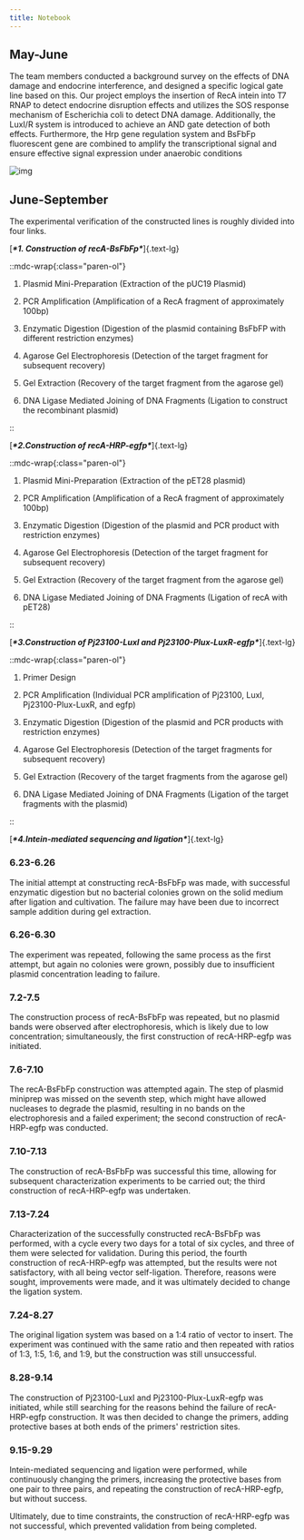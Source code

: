 ```yaml
---
title: Notebook
---
```


## May-June

The team members conducted a background survey on the effects of DNA damage and endocrine interference, and designed a specific logical gate line based on this. Our project employs the insertion of RecA intein into T7 RNAP to detect endocrine disruption effects and utilizes the SOS response mechanism of Escherichia coli to detect DNA damage. Additionally, the LuxI/R system is introduced to achieve an AND gate detection of both effects. Furthermore, the Hrp gene regulation system and BsFbFp fluorescent gene are combined to amplify the transcriptional signal and ensure effective signal expression under anaerobic conditions

![img](https://static.igem.wiki/teams/5358/notebook/ahl.png)

## June-September

The experimental verification of the constructed lines is roughly divided into four links.

 

[***\*1. Construction of recA-BsFbFp\****]{.text-lg}

::mdc-wrap{:class="paren-ol"}

1. Plasmid Mini-Preparation (Extraction of the pUC19 Plasmid)

2. PCR Amplification (Amplification of a RecA fragment of approximately 100bp)

3. Enzymatic Digestion (Digestion of the plasmid containing BsFbFP with different restriction enzymes)

4. Agarose Gel Electrophoresis (Detection of the target fragment for subsequent recovery)

5. Gel Extraction (Recovery of the target fragment from the agarose gel)

6. DNA Ligase Mediated Joining of DNA Fragments (Ligation to construct the recombinant plasmid)

::
 
[***\*2.Construction of recA-HRP-egfp\****]{.text-lg}

::mdc-wrap{:class="paren-ol"}

1. Plasmid Mini-Preparation (Extraction of the pET28 plasmid)

2. PCR Amplification (Amplification of a RecA fragment of approximately 100bp)

3. Enzymatic Digestion (Digestion of the plasmid and PCR product with restriction enzymes)

4. Agarose Gel Electrophoresis (Detection of the target fragment for subsequent recovery)

5. Gel Extraction (Recovery of the target fragment from the agarose gel)

6. DNA Ligase Mediated Joining of DNA Fragments  (Ligation of recA with pET28)

::

[***\*3.Construction of Pj23100-LuxI and Pj23100-Plux-LuxR-egfp\****]{.text-lg}

::mdc-wrap{:class="paren-ol"}

1. Primer Design

2. PCR Amplification (Individual PCR amplification of Pj23100, LuxI, Pj23100-Plux-LuxR, and egfp)

3. Enzymatic Digestion (Digestion of the plasmid and PCR products with restriction enzymes)

4. Agarose Gel Electrophoresis (Detection of the target fragments for subsequent recovery)

5. Gel Extraction (Recovery of the target fragments from the agarose gel)

6. DNA Ligase Mediated Joining of DNA Fragments (Ligation of the target fragments with the plasmid)

:: 

[***\*4.Intein-mediated sequencing and ligation\****]{.text-lg}



### 6.23-6.26

The initial attempt at constructing recA-BsFbFp was made, with successful enzymatic digestion but no bacterial colonies grown on the solid medium after ligation and cultivation. The failure may have been due to incorrect sample addition during gel extraction.

 

### 6.26-6.30

The experiment was repeated, following the same process as the first attempt, but again no colonies were grown, possibly due to insufficient plasmid concentration leading to failure.

 

### 7.2-7.5

The construction process of recA-BsFbFp was repeated, but no plasmid bands were observed after electrophoresis, which is likely due to low concentration; simultaneously, the first construction of recA-HRP-egfp was initiated.

 

### 7.6-7.10

The recA-BsFbFp construction was attempted again. The step of plasmid miniprep was missed on the seventh step, which might have allowed nucleases to degrade the plasmid, resulting in no bands on the electrophoresis and a failed experiment; the second construction of recA-HRP-egfp was conducted.

 

### 7.10-7.13

The construction of recA-BsFbFp was successful this time, allowing for subsequent characterization experiments to be carried out; the third construction of recA-HRP-egfp was undertaken.

 

### 7.13-7.24

Characterization of the successfully constructed recA-BsFbFp was performed, with a cycle every two days for a total of six cycles, and three of them were selected for validation. During this period, the fourth construction of recA-HRP-egfp was attempted, but the results were not satisfactory, with all being vector self-ligation. Therefore, reasons were sought, improvements were made, and it was ultimately decided to change the ligation system.

 

### 7.24-8.27

The original ligation system was based on a 1:4 ratio of vector to insert. The experiment was continued with the same ratio and then repeated with ratios of 1:3, 1:5, 1:6, and 1:9, but the construction was still unsuccessful.

 

### 8.28-9.14

The construction of Pj23100-LuxI and Pj23100-Plux-LuxR-egfp was initiated, while still searching for the reasons behind the failure of recA-HRP-egfp construction. It was then decided to change the primers, adding protective bases at both ends of the primers' restriction sites.

 

### 9.15-9.29

Intein-mediated sequencing and ligation were performed, while continuously changing the primers, increasing the protective bases from one pair to three pairs, and repeating the construction of recA-HRP-egfp, but without success.

 

Ultimately, due to time constraints, the construction of recA-HRP-egfp was not successful, which prevented validation from being completed.